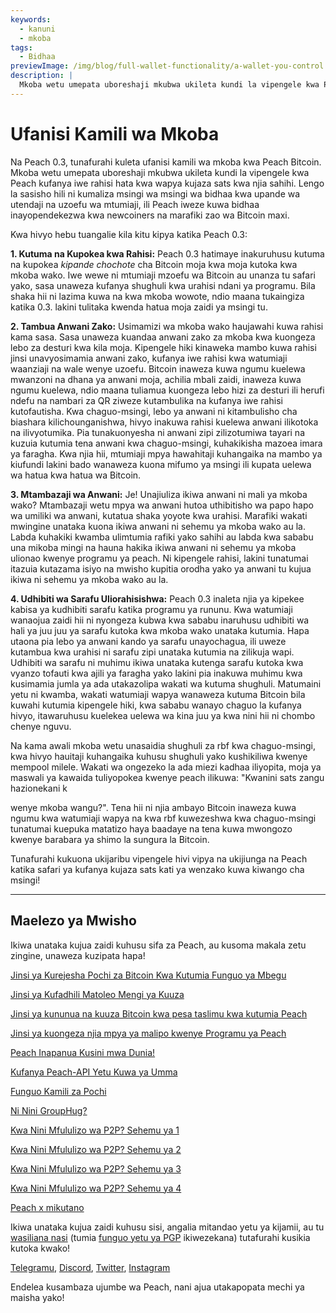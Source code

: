 ```yaml
---
keywords:
  - kanuni
  - mkoba
tags:
  - Bidhaa
previewImage: /img/blog/full-wallet-functionality/a-wallet-you-control.png
description: |
  Mkoba wetu umepata uboreshaji mkubwa ukileta kundi la vipengele kwa Peach kufanya iwe rahisi hata kwa wapya kujaza sats kwa njia sahihi.
---
```


# Ufanisi Kamili wa Mkoba

Na Peach 0.3, tunafurahi kuleta ufanisi kamili wa mkoba kwa Peach Bitcoin.
Mkoba wetu umepata uboreshaji mkubwa ukileta kundi la vipengele kwa Peach kufanya iwe rahisi hata kwa wapya kujaza sats kwa njia sahihi.
Lengo la sasisho hili ni kumaliza msingi wa msingi wa bidhaa kwa upande wa utendaji na uzoefu wa mtumiaji, ili Peach iweze kuwa bidhaa inayopendekezwa kwa newcoiners na marafiki zao wa Bitcoin maxi.

Kwa hivyo hebu tuangalie kila kitu kipya katika Peach 0.3:

**1. Kutuma na Kupokea kwa Rahisi:** Peach 0.3 hatimaye inakuruhusu kutuma na kupokea _kipande chochote_ cha Bitcoin moja kwa moja kutoka kwa mkoba wako. Iwe wewe ni mtumiaji mzoefu wa Bitcoin au unanza tu safari yako, sasa unaweza kufanya shughuli kwa urahisi ndani ya programu. Bila shaka hii ni lazima kuwa na kwa mkoba wowote, ndio maana tukaingiza katika 0.3. lakini tulitaka kwenda hatua moja zaidi ya msingi tu.

**2. Tambua Anwani Zako:** Usimamizi wa mkoba wako haujawahi kuwa rahisi kama sasa. Sasa unaweza kuandaa anwani zako za mkoba kwa kuongeza lebo za desturi kwa kila moja. Kipengele hiki kinaweka mambo kuwa rahisi jinsi unavyosimamia anwani zako, kufanya iwe rahisi kwa watumiaji waanziaji na wale wenye uzoefu.
Bitcoin inaweza kuwa ngumu kuelewa mwanzoni na dhana ya anwani moja, achilia mbali zaidi, inaweza kuwa ngumu kuelewa, ndio maana tuliamua kuongeza lebo hizi za desturi ili herufi ndefu na nambari za QR ziweze kutambulika na kufanya iwe rahisi kutofautisha. Kwa chaguo-msingi, lebo ya anwani ni kitambulisho cha biashara kilichounganishwa, hivyo inakuwa rahisi kuelewa anwani ilikotoka na ilivyotumika.
Pia tunakuonyesha ni anwani zipi zilizotumiwa tayari na kuzuia kutumia tena anwani kwa chaguo-msingi, kuhakikisha mazoea imara ya faragha.
Kwa njia hii, mtumiaji mpya hawahitaji kuhangaika na mambo ya kiufundi lakini bado wanaweza kuona mifumo ya msingi ili kupata uelewa wa hatua kwa hatua wa Bitcoin.

**3. Mtambazaji wa Anwani:** Je! Unajiuliza ikiwa anwani ni mali ya mkoba wako? Mtambazaji wetu mpya wa anwani hutoa uthibitisho wa papo hapo wa umiliki wa anwani, kutatua shaka yoyote kwa urahisi.
Marafiki wakati mwingine unataka kuona ikiwa anwani ni sehemu ya mkoba wako au la. Labda kuhakiki kwamba ulimtumia rafiki yako sahihi au labda kwa sababu una mikoba mingi na hauna hakika ikiwa anwani ni sehemu ya mkoba ulionao kwenye programu ya peach. Ni kipengele rahisi, lakini tunatumai itazuia kutazama isiyo na mwisho kupitia orodha yako ya anwani tu kujua ikiwa ni sehemu ya mkoba wako au la.

**4. Udhibiti wa Sarafu Uliorahisishwa:** Peach 0.3 inaleta njia ya kipekee kabisa ya kudhibiti sarafu katika programu ya rununu. Kwa watumiaji wanaojua zaidi hii ni nyongeza kubwa kwa sababu inaruhusu udhibiti wa hali ya juu juu ya sarafu kutoka kwa mkoba wako unataka kutumia. Hapa utaona pia lebo ya anwani kando ya sarafu unayochagua, ili uweze kutambua kwa urahisi ni sarafu zipi unataka kutumia na zilikuja wapi.
Udhibiti wa sarafu ni muhimu ikiwa unataka kutenga sarafu kutoka kwa vyanzo tofauti kwa ajili ya faragha yako lakini pia inakuwa muhimu kwa kusimamia jumla ya ada utakazolipa wakati wa kutuma shughuli. Matumaini yetu ni kwamba, wakati watumiaji wapya wanaweza kutuma Bitcoin bila kuwahi kutumia kipengele hiki, kwa sababu wanayo chaguo la kufanya hivyo, itawaruhusu kuelekea uelewa wa kina juu ya kwa nini hii ni chombo chenye nguvu.

Na kama awali mkoba wetu unasaidia shughuli za rbf kwa chaguo-msingi, kwa hivyo hauitaji kuhangaika kuhusu shughuli yako kushikiliwa kwenye mempool milele. Wakati wa ongezeko la ada miezi kadhaa iliyopita, moja ya maswali ya kawaida tuliyopokea kwenye peach ilikuwa: "Kwanini sats zangu hazionekani k

wenye mkoba wangu?". Tena hii ni njia ambayo Bitcoin inaweza kuwa ngumu kwa watumiaji wapya na kwa rbf kuwezeshwa kwa chaguo-msingi tunatumai kuepuka matatizo haya baadaye na tena kuwa mwongozo kwenye barabara ya shimo la sungura la Bitcoin.

Tunafurahi kukuona ukijaribu vipengele hivi vipya na ukijiunga na Peach katika safari ya kufanya kujaza sats kati ya wenzako kuwa kiwango cha msingi!

---

## Maelezo ya Mwisho

Ikiwa unataka kujua zaidi kuhusu sifa za Peach, au kusoma makala zetu zingine, unaweza kuzipata hapa!

[Jinsi ya Kurejesha Pochi za Bitcoin Kwa Kutumia Funguo ya Mbegu](https://peachbitcoin.com/sw/blog/how-to-restore-peach-wallet/)

[Jinsi ya Kufadhili Matoleo Mengi ya Kuuza](https://peachbitcoin.com/sw/blog/funding-multiple-sell-offers/)

[Jinsi ya kununua na kuuza Bitcoin kwa pesa taslimu kwa kutumia Peach](https://peachbitcoin.com/sw/blog/how-to-buy-and-sell-bitcoin-with-cash-using-peach/)

[Jinsi ya kuongeza njia mpya ya malipo kwenye Programu ya Peach](https://peachbitcoin.com/sw/blog/how-to-add-a-payment-method/)

[Peach Inapanua Kusini mwa Dunia!](https://peachbitcoin.com/sw/blog/peach-expands-to-the-global-south/)

[Kufanya Peach-API Yetu Kuwa ya Umma](https://peachbitcoin.com/sw/blog/making-our-peach-api-public/)

[Funguo Kamili za Pochi](https://peachbitcoin.com/sw/blog/full-wallet-functionality/)

[Ni Nini GroupHug?](https://peachbitcoin.com/sw/blog/group-hug/)

[Kwa Nini Mfululizo wa P2P? Sehemu ya 1](https://peachbitcoin.com/sw/blog/why-p2p-chapter-1/)

[Kwa Nini Mfululizo wa P2P? Sehemu ya 2](https://peachbitcoin.com/sw/blog/why-p2p-chapter-2/)

[Kwa Nini Mfululizo wa P2P? Sehemu ya 3](https://peachbitcoin.com/sw/blog/why-p2p-chapter-3-circular-economies/)

[Kwa Nini Mfululizo wa P2P? Sehemu ya 4](https://peachbitcoin.com/sw/blog/why-p2p-chapter-4-chains-of-trust/)

[Peach x mikutano](https://peachbitcoin.com/sw/blog/peach-for-meetups/)

Ikiwa unataka kujua zaidi kuhusu sisi, angalia mitandao yetu ya kijamii, au tu [wasiliana nasi](mailto:hello@peachbitcoin.com) (tumia [funguo yetu ya PGP](https://keys.openpgp.org/vks/v1/by-fingerprint/48339A19645E2E53488E0E5479E1B270FACD1BD2) ikiwezekana) tutafurahi kusikia kutoka kwako!

[Telegramu](https://t.me/peachtopeach), [Discord](https://discord.gg/ypeHz3SW54), [Twitter](https://twitter.com/peachbitcoin), [Instagram](https://instagram.com/peachbitcoin)

Endelea kusambaza ujumbe wa Peach, nani ajua utakapopata mechi ya maisha yako!
